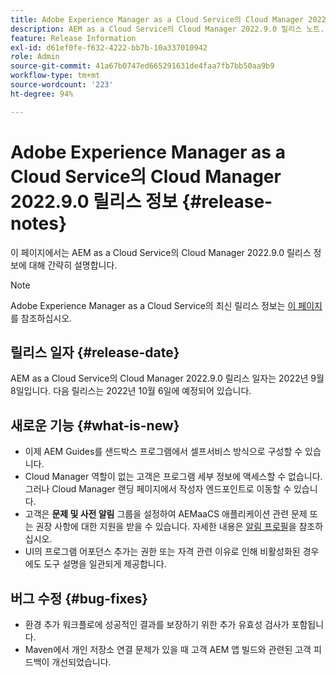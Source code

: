 ```yaml
---
title: Adobe Experience Manager as a Cloud Service의 Cloud Manager 2022.9.0 릴리스 정보
description: AEM as a Cloud Service의 Cloud Manager 2022.9.0 릴리스 노트.
feature: Release Information
exl-id: d61ef0fe-f632-4222-bb7b-10a337010942
role: Admin
source-git-commit: 41a67b0747ed665291631de4faa7fb7bb50aa9b9
workflow-type: tm+mt
source-wordcount: '223'
ht-degree: 94%

---
```


# Adobe Experience Manager as a Cloud Service의 Cloud Manager 2022.9.0 릴리스 정보 {#release-notes}

이 페이지에서는 AEM as a Cloud Service의 Cloud Manager 2022.9.0 릴리스 정보에 대해 간략히 설명합니다.

>[!NOTE]
>
>Adobe Experience Manager as a Cloud Service의 최신 릴리스 정보는 [이 페이지](/help/release-notes/release-notes-cloud/release-notes-current.md)를 참조하십시오.

## 릴리스 일자 {#release-date}

AEM as a Cloud Service의 Cloud Manager 2022.9.0 릴리스 일자는 2022년 9월 8일입니다. 다음 릴리스는 2022년 10월 6일에 예정되어 있습니다.

## 새로운 기능 {#what-is-new}

* 이제 AEM Guides를 샌드박스 프로그램에서 셀프서비스 방식으로 구성할 수 있습니다.
* Cloud Manager 역할이 없는 고객은 프로그램 세부 정보에 액세스할 수 없습니다. 그러나 Cloud Manager 랜딩 페이지에서 작성자 엔드포인트로 이동할 수 있습니다.
* 고객은 **문제 및 사전 알림** 그룹을 설정하여 AEMaaCS 애플리케이션 관련 문제 또는 권장 사항에 대한 지원을 받을 수 있습니다. 자세한 내용은 [알림 프로필](/help/journey-onboarding/notification-profiles.md)을 참조하십시오.
* UI의 프로그램 어포던스 추가는 권한 또는 자격 관련 이유로 인해 비활성화된 경우에도 도구 설명을 일관되게 제공합니다.

## 버그 수정 {#bug-fixes}

* 환경 추가 워크플로에 성공적인 결과를 보장하기 위한 추가 유효성 검사가 포함됩니다.
* Maven에서 개인 저장소 연결 문제가 있을 때 고객 AEM 앱 빌드와 관련된 고객 피드백이 개선되었습니다.
